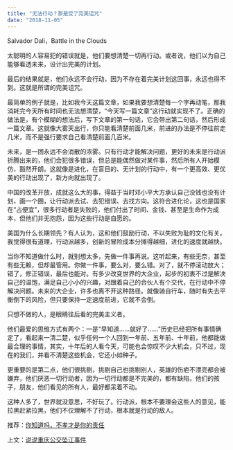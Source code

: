```yaml
---
title: "无法行动？那是受了完美诅咒"
date: "2018-11-05"
---
```


Salvador Dali，Battle in the Clouds

太聪明的人容易犯的错误就是，他们要想清楚一切再行动。或者说，他们以为自己能够看透未来，设计出完美的计划。

最后的结果就是，他们永远不会行动，因为不存在着完美计划这回事，永远也得不到。这就是所谓的完美诅咒。

最简单的例子就是，比如我今天这篇文章，如果我要想清楚每一个字再动笔，那我消耗完今天所有时间也无法想清楚，“今天写一篇文章”这行动就实现不了。正确的做法是，有个模糊的想法后，写下文章的第一句话，它会带出第二句话，然后形成一篇文章。这就像大雾天出行，你只能看清楚前面几米，前进的办法是不停往前走几米，而不是强行要求自己看清楚前面几百米。

未来，是一团永远不会消散的浓雾。只有行动才能解决问题，更好的未来是行动派折腾出来的，他们会犯很多错误，但总是能偶然做对某件事，然后所有人开始模仿，豁然开朗。这就像是进化，在盲目的、无计划的行动中，有一个更高效、更优美的行动出现了，新方向就出现了。

中国的改革开放，成就这么大的事，得益于当时邓小平大方承认自己没钱也没有计划，画一个圈，让行动派去试、去犯错误、去找方向。这符合进化论，这也是国家在“占便宜”，很多行动者是失败的，他们付出了时间、金钱、甚至是生命作为成本，但他们并无抱怨，因为这些行动是自愿的。

美国为什么长期领先？有人认为，这和他们鼓励行动，不以失败为耻的文化有关。我觉得很有道理，行动派越多，创新的冒险成本分摊得越细，进化的速度就越快。

当你不知道做什么时，就别想太多，先做一件事再说。这听起来，有些无奈，甚至有些无赖，但却最管用。你做一件事，要么对，要么错。对了，就不停滚动放大；错了，修正错误，最后也能对。有多少改变世界的大企业，起步的初衷不过是解决自己的温饱，满足自己小小的兴趣，对跟着自己的合伙人有个交代，在行动中不停解决问题。未来的大企业，许多也离不开这种路径。就像骑自行车，随时有失去平衡倒下的风险，但只要保持一定速度前进，它就不会倒。

只想不做的人，是眼睛往后看的完美主义者。

他们最爱的思维方式有两个：一是“早知道……就好了……”历史已经把所有事情确定了，看起来一清二楚，似乎任何一个人回到一年前、五年前、十年前，他都能做最合理的事情，其实，十年后的人看今天，可能也会惊叹不少大机会，只不过，现在的我们，并看不清楚这些机会，它还小如种子。

更重要的是第二点，他们很挑剔，挑剔自己也挑剔别人，英雄的伤疤不漂亮都会被嫌弃，他们厌恶一切行动者，因为一切行动都是不完美的，都有缺陷，他们的孩子，朋友，他们看见的所有人，最好都呆着不动。

这种人多了，世界就没意思，不好玩了。行动派，根本不要理会这些人的意见，能拉黑赶紧拉黑，他们不仅理解不了行动，根本就是行动的敌人。

推荐：[你知道吗，不孝才是你的责任](http://mp.weixin.qq.com/s?__biz=MjM5NDU0Mjk2MQ==&mid=2651627579&idx=1&sn=807d557a5f8e82975ab61c70ba5602cf&chksm=bd7e24258a09ad3312f8f87544632d7b36d68feca8ddbe9db031525cb89fe5c215315d579829&scene=21#wechat_redirect)

上文：[说说重庆公交坠江事件](http://mp.weixin.qq.com/s?__biz=MjM5NDU0Mjk2MQ==&mid=2651631390&idx=1&sn=336fc4ca47723ac85613bd97377ecc13&chksm=bd7e2b008a09a216d518547ef675b5e28ab642935b564805d48e630a7c09050bd1e27c86d839&scene=21#wechat_redirect)

